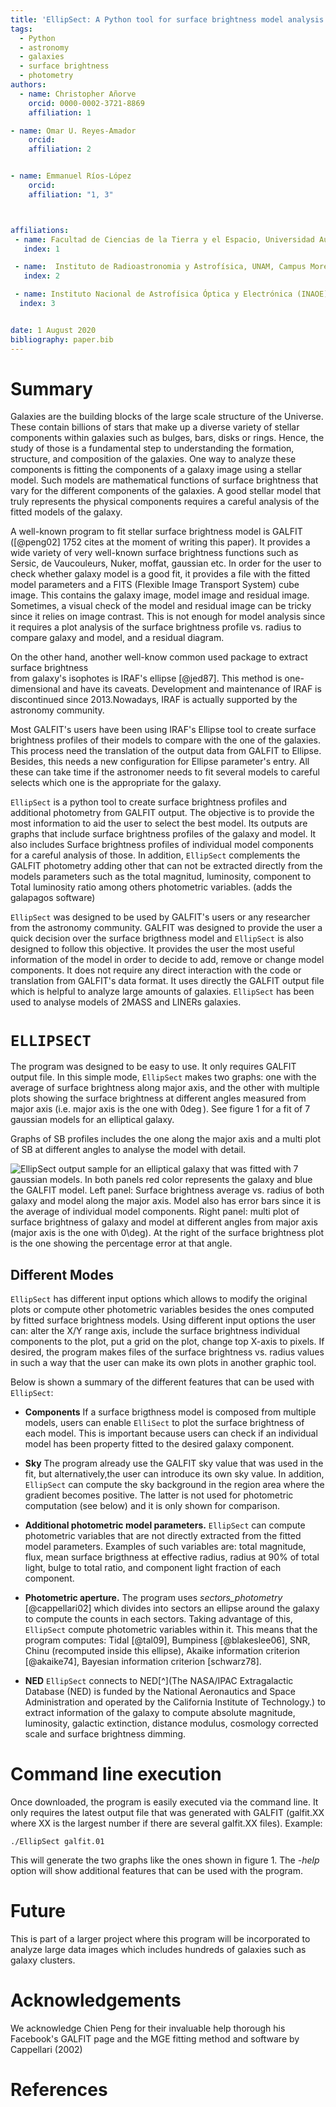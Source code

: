```yaml
---
title: 'EllipSect: A Python tool for surface brightness model analysis for GALFIT'
tags:
  - Python
  - astronomy
  - galaxies
  - surface brightness
  - photometry
authors:
  - name: Christopher Añorve
    orcid: 0000-0002-3721-8869
    affiliation: 1

- name: Omar U. Reyes-Amador
    orcid: 
    affiliation: 2


- name: Emmanuel Ríos-López
    orcid: 
    affiliation: "1, 3"



affiliations:
 - name: Facultad de Ciencias de la Tierra y el Espacio, Universidad Autónoma de Sinaloa, Blvd. de la Americas y Av. Universitarios S/N, Ciudad Universitaria, C.P. 80010 Culiacán, Sinaloa, México
   index: 1

 - name:  Instituto de Radioastronomia y Astrofísica, UNAM, Campus Morelia, AP 3-72, CP 58089, México
   index: 2

 - name: Instituto Nacional de Astrofísica Óptica y Electrónica (INAOE), Apartado Postal 51 y 216, 72000 Puebla, Mexico    
  index: 3


date: 1 August 2020
bibliography: paper.bib
---
```


# Summary

Galaxies are the building blocks of the large scale structure of the Universe. 
These contain billions of stars that make up a diverse variety of stellar components within galaxies such as bulges, bars, disks or rings. Hence, the study of those is a fundamental step to understanding the formation, structure, and composition of the galaxies. One way to analyze these components is fitting the components of a galaxy image using a stellar model. Such models are mathematical functions of surface brightness that vary for the different components of the galaxies. A good stellar model that truly represents the physical components requires a careful analysis of the fitted models of the galaxy.

A well-known program to fit stellar surface brightness model is GALFIT ([@peng02] 1752 cites at the moment of writing this paper). It provides a wide variety of very well-known  surface brightness functions such as Sersic, de Vaucouleurs, Nuker, moffat, gaussian etc. In order for the user to check whether galaxy model is a good fit, it provides a file with the fitted model parameters and a FITS (Flexible Image Transport System) cube image. This contains the galaxy image, model image and residual image. Sometimes, a visual check of the model and residual image can be tricky since it relies on image contrast. This is not enough for model analysis since it requires a plot analysis of the surface brightness profile vs. radius to compare galaxy and model, and a residual diagram.  

On the other hand, another well-know common used package to extract surface brightness  
from galaxy's isophotes is IRAF's ellipse [@jed87]. This method is one-dimensional and have its caveats. Development and maintenance of IRAF is discontinued since 2013.Nowadays, IRAF is actually supported by the astronomy community. 

Most GALFIT's users have been using IRAF's Ellipse tool to create surface brightness profiles of their models to compare with the one of the galaxies. This process need the translation of the output data from GALFIT to Ellipse. Besides, this needs a new configuration for Ellipse parameter's entry. All these can take time if the astronomer needs to fit several models to careful selects which one is the appropriate for the galaxy.


``EllipSect`` is a python tool to create surface brightness profiles and additional photometry from GALFIT output. The objective is to provide the most information to aid the user to select the best model. Its outputs are graphs that include surface brightness profiles of the galaxy and model. It also includes Surface brightness profiles of individual model components for a careful analysis of those. 
In addition, ``EllipSect`` complements the GALFIT photometry adding other that can not be extracted directly from the models parameters such as the total magnitud, luminosity, component to Total luminosity ratio among others photometric variables. 
(adds the galapagos software)

``EllipSect`` was designed to be used by GALFIT's users or any researcher from the 
astronomy community. GALFIT was designed to provide the user a quick decision over
the surface brigthness model and ``EllipSect`` is also designed to follow this objective. It provides the user the most useful information of the model in order to decide to add, remove or change model components. It does not require any direct interaction with the code or translation from GALFIT's data format. It uses directly 
the GALFIT output file which is helpful to analyze large amounts of galaxies.  ``EllipSect`` has been used to analyse models of 2MASS and LINERs galaxies.  


# ``ELLIPSECT``

The program was designed to be easy to use. It only requires 
GALFIT output file. In this simple mode, ``EllipSect`` makes two graphs: one with the average of surface brightness along major axis, and the other with multiple plots showing the surface brightness at different angles measured from major axis (i.e. major axis is the one with $0\deg$). See figure 1 for a fit of 7 gaussian models for an elliptical galaxy.  

Graphs of SB profiles includes the one along the major axis and a multi plot of SB at different angles to analyse the model with detail.  


![EllipSect output sample for an elliptical galaxy that was fitted with 7 gaussian models. In both panels red color represents the galaxy and blue the GALFIT model. Left panel: Surface brightness average vs. radius of both galaxy and model along the major axis. Model also has error bars since it is the average of individual model components. Right panel: multi plot of surface brightness of galaxy and model at different angles from major axis (major axis is the one with $0\deg$). At the right of the surface brightness plot is the one showing the percentage error at that angle. ](Fig1.png)


## Different Modes

``EllipSect`` has different input options which allows to modify the original plots or 
compute other photometric variables besides the ones computed by fitted surface brightness  models. Using different input options the user can: alter the X/Y range axis, include the surface brightness individual components to the plot, put a grid on the plot, change top X-axis to pixels. If desired, the program makes files of the surface brightness vs. radius values in such a way that the user can make its own 
plots in another graphic tool. 

Below is shown a summary of the different features that can be used with ``EllipSect``:

- **Components** If a surface brigthness model is composed from multiple models, users can enable ``ElliSect`` to plot the surface brightness of each model. This is important because users can check if an individual model has been property fitted to the desired galaxy component. 

- **Sky** The program already use the GALFIT sky value that was used in the fit, but alternatively,the user can introduce its own sky value. In addition, ``EllipSect`` can compute the sky background in the region area where the gradient becomes positive. The latter is not used for photometric computation (see below) and it is only shown for comparison. 

- **Additional photometric model parameters.**  ``EllipSect`` can compute photometric variables that are not directly extracted from the fitted model parameters. Examples of such variables are: total magnitude, flux, mean surface brigthness at effective radius, radius at 90% of total light, bulge to total ratio, and component light fraction of each component.
  
- **Photometric aperture.** The program uses _sectors\_photometry_ [@cappellari02] which divides into sectors an ellipse around the galaxy to compute the counts in each sectors. Taking advantage of this, ``EllipSect`` compute photometric variables within it. This means that the program computes: Tidal [@tal09], Bumpiness [@blakeslee06], SNR, Chinu (recomputed inside this ellipse), Akaike information criterion [@akaike74], Bayesian information criterion [schwarz78].

- **NED** ``EllipSect`` connects to NED[^](The NASA/IPAC Extragalactic Database (NED) is funded by the National Aeronautics and Space Administration and operated by the California Institute of Technology.) to extract information of the galaxy to compute absolute magnitude, luminosity, galactic extinction, distance modulus, cosmology corrected scale and surface brightness dimming.  
 
 

# Command line execution

Once downloaded, the program is easily executed via the command line. It only requires 
the latest output file that was generated with GALFIT (galfit.XX where XX is the largest number if there are several galfit.XX files). Example: 

``` 
./EllipSect galfit.01
``` 

This will generate the two graphs like the ones shown in figure 1. The _-help_ option will show additional features that can be used with the program.

# Future

This is part of a larger project where this program will be incorporated to analyze 
large data images which includes hundreds of galaxies such as galaxy clusters. 

# Acknowledgements

We acknowledge Chien Peng for their invaluable help thorough his Facebook's GALFIT page and the MGE fitting method and software by Cappellari (2002)

# References
